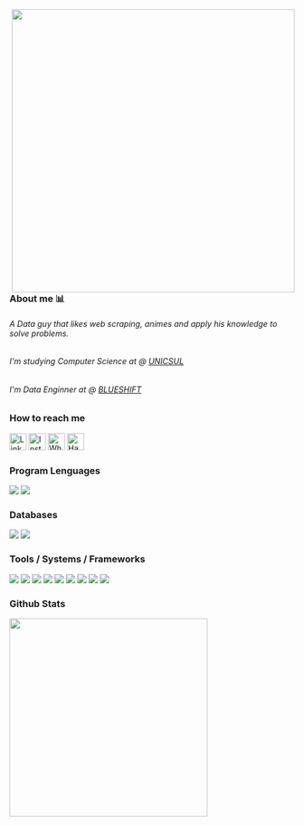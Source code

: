 [comment]: # (<img align="right" height="500em" src="https://user-images.githubusercontent.com/100642061/173202394-11f05595-21af-4cfe-95c7-d76fb1ebbd03.gif">)

<img align="right" height="500em" src="https://user-images.githubusercontent.com/100642061/192906466-75ba2a25-fe01-47f9-a356-dcba6e0ea75b.gif">

### About me 📊

<h6>A Data guy that likes web scraping, animes and apply his knowledge to solve problems.</h6>
<h6>I'm studying Computer Science at @ <a href="https://www.cruzeirodosul.edu.br/">UNICSUL</a></h6>
<h6>I'm Data Enginner at @ <a href="https://www.blueshift.com.br/">BLUESHIFT</a></h6>

### How to reach me
<div>
   <a href="https://www.linkedin.com/in/gabrielcdev/" target="_blank"><img height='30' src='https://img.shields.io/badge/LinkedIn-000?style=for-the-badge&logo=linkedin&logoColor=blue' alt='Linkedin'></a>
   <a href="https://www.instagram.com/krd.gabriel/" target="_blank"><img height='30' src='https://img.shields.io/badge/instagram-000?style=for-the-badge&logo=instagram&logoColor=a10d37' alt='Instagram'></a>
   <a href="https://api.whatsapp.com/send?phone=5519989347714&text=Ol%C3%A1%2C%20vim%20pelo%20github." target="_blank"><img height='30' src='https://img.shields.io/badge/-Whatsapp-000?style=for-the-badge&logo=Whatsapp&logoColor=2EC866' alt='Whatsapp'></a>
   <a href="https://www.hackerrank.com/gabrielcdev" target="_blank"><img height='30' src='https://img.shields.io/badge/-Hackerrank-000?style=for-the-badge&logo=HackerRank&logoColor=2EC866' alt='Hackerrank'></a>
</div>

### Program Lenguages
<div>
  <img src="https://img.shields.io/badge/Python-000?style=for-the-badge&logo=python&logoColor=blue"/>
  <img src="https://img.shields.io/badge/Bash-000?style=for-the-badge&logo=GNU%20Bash&logoColor=green"/>
</div>

### Databases
<div>
  <img src="https://img.shields.io/badge/PostgreSQL-000?style=for-the-badge&logo=postgresql&logoColor=green"/>
  <img src="https://img.shields.io/badge/MySQL-000?style=for-the-badge&logo=mysql&logoColor=61DAFB"/>
</div>

### Tools / Systems / Frameworks
<div>
  <img src="https://img.shields.io/badge/Jupyter-000?&style=for-the-badge&logo=Jupyter&logoColor=F37626"/>
  <img src="https://img.shields.io/badge/Pandas-000?style=for-the-badge&logo=Pandas&logoColor=0b3578"/>
  <img src="https://img.shields.io/badge/Flask-000.svg?&style=for-the-badge&logo=Flask&logoColor=white"/>
  <img src="https://img.shields.io/badge/Selenium-000?style=for-the-badge&logo=Selenium&logoColor=76bc2f"/>
  <img src="https://img.shields.io/badge/Git-000.svg?&style=for-the-badge&logo=Git&logoColor=red"/>
  <img src="https://img.shields.io/badge/VS_Code-000?style=for-the-badge&logo=visual%20studio&logoColor=5C2D91"/>
  <img src="https://img.shields.io/badge/Postman-000?style=for-the-badge&logo=Postman&logoColor=F37626"/>
  <img src="https://img.shields.io/badge/Windows-000?style=for-the-badge&logo=windows&logoColor=blue"/>
  <img src="https://img.shields.io/badge/Linux-000?style=for-the-badge&logo=linux-mint&logoColor=87CF3E"/>
</div>

### Github Stats
<div>
  <img src="https://github-readme-stats.vercel.app/api/top-langs/?username=gabrielcordeiro2&layout=compact&theme=radical" width="350"/>
</div>
